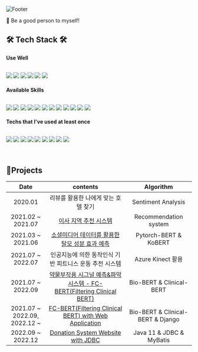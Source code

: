 <!--
- 🔭 I’m currently working on ...
- 🌱 I’m currently learning ...
- 👯 I’m looking to collaborate on ...
- 🤔 I’m looking for help with ...
- 💬 Ask me about ...
- 📫 How to reach me: ...
- 😄 Pronouns: ...
- ⚡ Fun fact: ...
-->

 ![Footer](https://capsule-render.vercel.app/api?type=waving&color=gradient&customColorList=2,3&height=230&section=header&text=ChaeYeon%20Lee&desc=Machine%20Learning%20and%20Development&fontSize=70&fontAlignY=35&descAlignY=50&descAlign=58&style="max-width:100%")
 
  💬 Be a good person to myself! 
  
  ## 🛠️ Tech Stack 🛠️
  <h4> Use Well
  <br></br>
  <p>
  <img src="https://img.shields.io/badge/Python-3776AB?style=flat-square&logo=Python&logoColor=white"/>
  <img src="https://img.shields.io/badge/MySQL-4479A1?style=flat-square&logo=MySQL&Studio&logoColor=white"/>
  <img src="https://img.shields.io/badge/Oracle-F80000?style=flat-square&logo=Oracle&Studio&logoColor=white"/>
  <img src="https://img.shields.io/badge/R Studio-75AADB?style=flat-square&logo=RStudio&Studio&logoColor=white"/>
  <img src="https://img.shields.io/badge/Django-092E20?style=flat-square&logo=Django&Studio&logoColor=white"/>
  <img src="https://img.shields.io/badge/Apache Spark-E25A1C?style=flat-square&logo=Apache Spark&logoColor=white"/>
  </p>
  
  <h4> Available Skills
  <br></br>
  <p>
  <img src="https://img.shields.io/badge/Java-007396?style=flat-square&logo=OpenJDK&logoColor=white"/>
  <img src="https://img.shields.io/badge/C-A8B9CC?style=flat-square&logo=C&logoColor=white"/>
  <img src="https://img.shields.io/badge/Linux-FCC624?style=flat-square&logo=Linux&logoColor=white"/>
   <img src="https://img.shields.io/badge/Visual Studio-5C2D91?style=flat-square&logo=Visual Studio&Studio&logoColor=white"/>
  <img src="https://img.shields.io/badge/Ubuntu-E95420?style=flat-square&logo=Ubuntu&Studio&logoColor=white"/>
  <img src="https://img.shields.io/badge/HTML5-E34F26?style=flat-square&logo=HTML5&logoColor=white"/>
  <img src="https://img.shields.io/badge/CSS3-1572B6?style=flat-square&logo=CSS3&logoColor=white"/>
  <img src="https://img.shields.io/badge/JavaScript-F7DF1E?style=flat-square&logo=JavaScript&logoColor=white"/>
  <img src="https://img.shields.io/badge/Apache Tomcat-F8DC75?style=flat-square&logo=Apache Tomcat&Studio&logoColor=white"/>
  <img src="https://img.shields.io/badge/JQuery-0769AD?style=flat-square&logo=JQuery&Studio&logoColor=white"/>
  <img src="https://img.shields.io/badge/Github-181717?style=flat-square&logo=Github&Studio&logoColor=white"/>
  <img src="https://img.shields.io/badge/Git-F05032?style=flat-square&logo=Git&Studio&logoColor=white"/>
  </p>
  
  <h4> Techs that I've used at least once
  <br></br>
  <p>
  <img src="https://img.shields.io/badge/Red Hat-EE0000?style=flat-square&logo=RedHat&logoColor=white"/>
  <img src="https://img.shields.io/badge/MongoDB-47A248?style=flat-square&logo=MongoDB&Studio&logoColor=white"/>
  <img src="https://img.shields.io/badge/Flask-000000?style=flat-square&logo=Flask&Studio&logoColor=white"/>
  <img src="https://img.shields.io/badge/SQLite-003B57?style=flat-square&logo=SQLite&Studio&logoColor=white"/>
  <img src="https://img.shields.io/badge/Pytorch-EE4C2C?style=flat-square&logo=Pytorch&Studio&logoColor=white"/>
  <img src="https://img.shields.io/badge/CentOS-262577?style=flat-square&logo=CentOS&Studio&logoColor=white"/>
  <img src="https://img.shields.io/badge/Sass-CC6699?style=flat-square&logo=Sass&Studio&logoColor=white"/>
  <img src="https://img.shields.io/badge/Android Studio-3DDC84?style=flat-square&logo=Android Studio&Studio&logoColor=white"/>
  <img src="https://img.shields.io/badge/Adobe Photoshop-31A8FF?style=flat-square&logo=Adobe Photoshop&Studio&logoColor=white"/>
  </p>
  <br>


## 🌱Projects
| **Date** | **contents** | **Algorithm** |
|:--------:|:--------:|:--------:|
| 2020.01 | 리뷰를 활용한 나에게 맞는 호텔 찾기 | Sentiment Analysis |
| 2021.02 ~ 2021.07 | <a href="https://github.com/LeeChaeY/Recommendation-system-for-moving-areas">이사 지역 추천 시스템</a> | Recommendation system |
| 2021.03 ~ 2021.06 | <a href="https://github.com/LeeChaeY/A-system-to-predict-the-effects-of-hair-loss"/>소셜미디어 데이터를 활용한 탈모 성분 효과 예측</a> | Pytorch-BERT & KoBERT |
| 2021.07 ~ 2022.07 | 인공지능에 의한 동작인식 기반 피트니스 운동 추천 시스템 | Azure Kinect 활용 |
| 2021.07 ~ 2022.09 | <a href="https://github.com/LeeChaeY/Drug-side-effects-signal-identification-system"/>약물부작용 시그널 예측&파악 시스템 - FC-BERT(Filtering Clinical BERT) </a> | Bio-BERT & Clinical-BERT |
| 2021.07 ~ 2022.09, <br> 2022.12 ~ | <a href="https://github.com/LeeChaeY/Filtering-Clinical-BERT-with-Web-Application"/> FC-BERT(Filtering Clinical BERT) with Web Application </a> | Bio-BERT & Clinical-BERT & Django |
| 2022.09 ~ 2022.12 | <a href="https://github.com/LeeChaeY/Donation-System-Website-with-JDBC"/> Donation System Website with JDBC </a> | Java 11 & JDBC & MyBatis |

<!--
![Anurag's GitHub stats](https://github-readme-stats.vercel.app/api?username=LeeChaeY&show_icons=true&theme=merko)
-->
